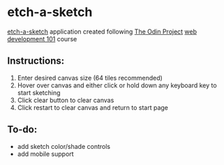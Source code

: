 # etch-a-sketch
[etch-a-sketch](https://tzunwip.github.io/etch-a-sketch/) application created following [The Odin Project](https://www.theodinproject.com/) [web development 101](https://www.theodinproject.com/lessons/etch-a-sketch-project) course

## Instructions: 
1) Enter desired canvas size (64 tiles recommended)
2) Hover over canvas and either click or hold down any keyboard key to start sketching
3) Click clear button to clear canvas
4) Click restart to clear canvas and return to start page

## To-do:
- add sketch color/shade controls
- add mobile support
